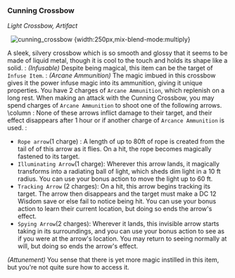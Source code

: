 ### Cunning Crossbow
*Light Crossbow, Artifact*

 &nbsp;&nbsp;![cunning_crossbow](https://i.imgur.com/7gECsLb.png) {width:250px,mix-blend-mode:multiply}

A sleek, silvery crossbow which is so smooth and glossy that it seems to be made of liquid metal, though it is cool to the touch and holds its shape like a solid.
:
*(Infusable)* Despite being magical, this item can be the target of `Infuse Item`.
:
*(Arcane Ammunition)*  The magic imbued in this crossbow gives it the power infuse magic into its ammunition, giving it unique properties. You have 2 charges of `Arcane Ammunition`, which replenish on a long rest. When making an attack with the Cunning Crossbow, you may spend charges of `Arcane Ammunition` to shoot one of the following arrows.
\column
:
 None of these arrows inflict damage to their target, and their effect disappears after 1 hour or if another charge of `Arcance Ammunition` is used.
:
- `Rope arrow`(1 charge) : A length of up to 80ft of rope is created from the tail of of this arrow as it flies. On a hit, the rope becomes magically fastened to its target. 
- `Illuminating Arrow`(1 charge): Wherever this arrow lands, it magically transforms into a radiating ball of light, which sheds dim light in a 10 ft radius. You can use your bonus action to move the light up to 60 ft.  
- `Tracking Arrow` (2 charges): On a hit, this arrow begins tracking its target. The arrow then disappears and the target must make a DC 12 Wisdom save or else fail to notice being hit. You can use your bonus action to learn their current location, but doing so ends the arrow's effect. 
- `Spying Arrow`(2 charges): Wherever it lands, this invisible arrow starts taking in its surroundings, and you can use your bonus action to see as if you were at the arrow's location. You may return to seeing normally at will, but doing so ends the arrow's effect. 

*(Attunement)* You sense that there is yet more magic instilled in this item, but you're not quite sure how to access it.  

